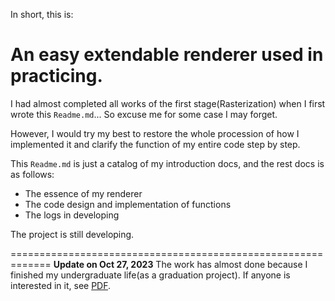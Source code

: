 In short, this is:

# An easy extendable renderer used in practicing.

I had almost completed all works of the first stage(Rasterization) when I first wrote this `Readme.md`... So excuse me for some case I may forget.  

However, I would try my best to restore the whole procession of how I implemented it and clarify the function of my entire code step by step.  

This `Readme.md` is just a catalog of my introduction docs, and the rest docs is as follows:  

- The essence of my renderer
- The code design and implementation of functions
- The logs in developing

The project is still developing.


=============================================================
**Update on Oct 27, 2023**
The work has almost done because I finished my undergraduate life(as a graduation project).
If anyone is interested in it, see [PDF](docs/2223_51_10636_080901_2019110111_BS.pdf).
